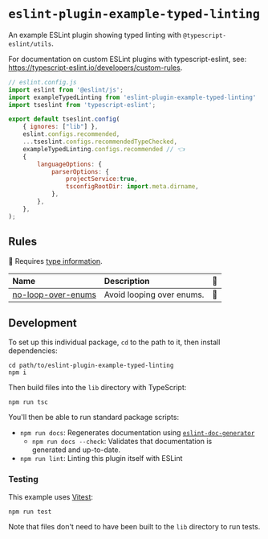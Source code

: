 # `eslint-plugin-example-typed-linting`

An example ESLint plugin showing typed linting with `@typescript-eslint/utils`.

For documentation on custom ESLint plugins with typescript-eslint, see: <https://typescript-eslint.io/developers/custom-rules>.

```js
// eslint.config.js
import eslint from '@eslint/js';
import exampleTypedLinting from 'eslint-plugin-example-typed-linting'
import tseslint from 'typescript-eslint';

export default tseslint.config(
    { ignores: ["lib"] },
    eslint.configs.recommended,
    ...tseslint.configs.recommendedTypeChecked,
    exampleTypedLinting.configs.recommended // 👈
    {
        languageOptions: {
            parserOptions: {
                projectService:true,
                tsconfigRootDir: import.meta.dirname,
            },
        },
    },
);
```

## Rules

<!-- begin auto-generated rules list -->

💭 Requires [type information](https://typescript-eslint.io/linting/typed-linting).

| Name                                                   | Description               | 💭 |
| :----------------------------------------------------- | :------------------------ | :- |
| [no-loop-over-enums](docs/rules/no-loop-over-enums.md) | Avoid looping over enums. | 💭 |

<!-- end auto-generated rules list -->

## Development

To set up this individual package, `cd` to the path to it, then install dependencies:

```shell
cd path/to/eslint-plugin-example-typed-linting
npm i
```

Then build files into the `lib` directory with TypeScript:

```shell
npm run tsc
```

You'll then be able to run standard package scripts:

- `npm run docs`: Regenerates documentation using [`eslint-doc-generator`](https://github.com/bmish/eslint-doc-generator)
  - `npm run docs --check`: Validates that documentation is generated and up-to-date.
- `npm run lint`: Linting this plugin itself with ESLint

### Testing

This example uses [Vitest](https://vitest.dev):

```shell
npm run test
```

Note that files don't need to have been built to the `lib` directory to run tests.
